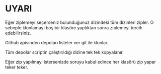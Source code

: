 # UYARI
Eğer ziplemeyi seçerseniz bulunduğunuz dizindeki tüm dizinleri zipler.
O sebeple klonlamayı boş bir klasöre yaptıktan sonra ziplemeyi tercih edebilirsiniz.

Github apisinden depoları listeler ver git ile klonlar.

Tüm depolar scriptin çalıştırıldığı dizine tek tek kopyalanır.

Eğer  zip yapılmayı istersenizde soruyu kabul edince her klasörü zip yapar teker teker.
